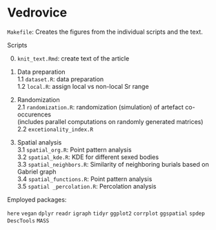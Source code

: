 # Vedrovice

`Makefile`: Creates the figures from the individual scripts and the text.

Scripts

0. `knit_text.Rmd`: create text of the article

1. Data preparation  
    1.1 `dataset.R`: data preparation  
    1.2 `local.R`: assign local vs non-local Sr range  

2. Randomization  
    2.1 `randomization.R`: randomization (simulation) of artefact co-occurences  
        (includes parallel computations on randomly generated matrices)  
    2.2 `excetionality_index.R`
    
3. Spatial analysis  
    3.1 `spatial_org.R`: Point pattern analysis  
    3.2 `spatial_kde.R`: KDE for different sexed bodies  
    3.3 `spatial_neighbors.R`: Similarity of neighboring burials based on Gabriel graph  
    3.4 `spatial_functions.R`: Point pattern analysis  
    3.5 `spatial _percolation.R`: Percolation analysis
<!--    3.4 `spatial_bufer.R`: Similarity of neighboring burials based on couts in buffer zones    -->

Employed packages:

`here`
`vegan`
`dplyr`
`readr`
`igraph`
`tidyr`
`ggplot2`
`corrplot`
`ggspatial`
`spdep`
`DescTools`
`MASS`
